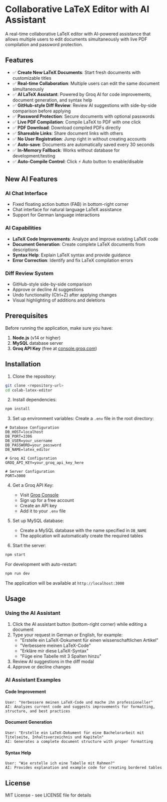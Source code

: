 # Collaborative LaTeX Editor with AI Assistant

A real-time collaborative LaTeX editor with AI-powered assistance that allows multiple users to edit documents simultaneously with live PDF compilation and password protection.

## Features

- ✅ **Create New LaTeX Documents**: Start fresh documents with customizable titles
- ✅ **Real-time Collaboration**: Multiple users can edit the same document simultaneously
- ✅ **AI LaTeX Assistant**: Powered by Groq AI for code improvements, document generation, and syntax help
- ✅ **GitHub-style Diff Review**: Review AI suggestions with side-by-side comparison before applying
- ✅ **Password Protection**: Secure documents with optional passwords
- ✅ **Live PDF Compilation**: Compile LaTeX to PDF with one click
- ✅ **PDF Download**: Download compiled PDFs directly
- ✅ **Shareable Links**: Share document links with others
- ✅ **No User Registration**: Jump right in without creating accounts
- ✅ **Auto-save**: Documents are automatically saved every 30 seconds
- ✅ **In-Memory Fallback**: Works without database for development/testing
- ✅ **Auto-Compile Control**: Click ⚡ Auto button to enable/disable

## New AI Features

### AI Chat Interface
- Fixed floating action button (FAB) in bottom-right corner
- Chat interface for natural language LaTeX assistance
- Support for German language interactions

### AI Capabilities
- **LaTeX Code Improvements**: Analyze and improve existing LaTeX code
- **Document Generation**: Create complete LaTeX documents from descriptions
- **Syntax Help**: Explain LaTeX syntax and provide guidance
- **Error Correction**: Identify and fix LaTeX compilation errors

### Diff Review System
- GitHub-style side-by-side comparison
- Approve or decline AI suggestions
- Undo functionality (Ctrl+Z) after applying changes
- Visual highlighting of additions and deletions

## Prerequisites

Before running the application, make sure you have:

1. **Node.js** (v14 or higher)
2. **MySQL** database server
3. **Groq API Key** (free at [console.groq.com](https://console.groq.com/))

## Installation

1. Clone the repository:
```bash
git clone <repository-url>
cd colab-latex-editor
```

2. Install dependencies:
```bash
npm install
```

3. Set up environment variables:
Create a `.env` file in the root directory:
```env
# Database Configuration
DB_HOST=localhost
DB_PORT=3306
DB_USER=your_username
DB_PASSWORD=your_password
DB_NAME=latex_editor

# Groq AI Configuration
GROQ_API_KEY=your_groq_api_key_here

# Server Configuration
PORT=3000
```

4. Get a Groq API Key:
   - Visit [Groq Console](https://console.groq.com/)
   - Sign up for a free account
   - Create an API key
   - Add it to your `.env` file

5. Set up MySQL database:
   - Create a MySQL database with the name specified in `DB_NAME`
   - The application will automatically create the required tables

6. Start the server:
```bash
npm start
```

For development with auto-restart:
```bash
npm run dev
```

The application will be available at `http://localhost:3000`

## Usage

### Using the AI Assistant
1. Click the AI assistant button (bottom-right corner) while editing a document
2. Type your request in German or English, for example:
   - "Erstelle ein LaTeX-Dokument für einen wissenschaftlichen Artikel"
   - "Verbessere meinen LaTeX-Code"
   - "Erkläre mir diese LaTeX-Syntax"
   - "Füge eine Tabelle mit 3 Spalten hinzu"
3. Review AI suggestions in the diff modal
4. Approve or decline changes

### AI Assistant Examples

#### Code Improvement
```
User: "Verbessere meinen LaTeX-Code und mache ihn professioneller"
AI: Analyzes current code and suggests improvements for formatting, structure, and best practices
```

#### Document Generation
```
User: "Erstelle ein LaTeX-Dokument für eine Bachelorarbeit mit Titelseite, Inhaltsverzeichnis und Kapiteln"
AI: Generates a complete document structure with proper formatting
```

#### Syntax Help
```
User: "Wie erstelle ich eine Tabelle mit Rahmen?"
AI: Provides explanation and example code for creating bordered tables
```

## License

MIT License - see LICENSE file for details

